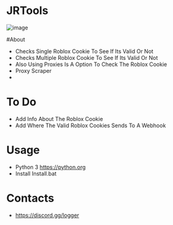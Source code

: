 # JRTools
![image](https://user-images.githubusercontent.com/106576578/187033267-892fd7b1-fc36-485a-9d23-e6fdd7c03afb.png)

#About
- Checks Single Roblox Cookie To See If Its Valid Or Not
- Checks Multiple Roblox Cookie To See If Its Valid Or Not
- Also Using Proxies Is A Option To Check The Roblox Cookie
- Proxy Scraper
- 

# To Do 
- Add Info About The Roblox Cookie
- Add Where The Valid Roblox Cookies Sends To A Webhook

# Usage
- Python 3  https://python.org
- Install Install.bat

# Contacts
- https://discord.gg/logger
